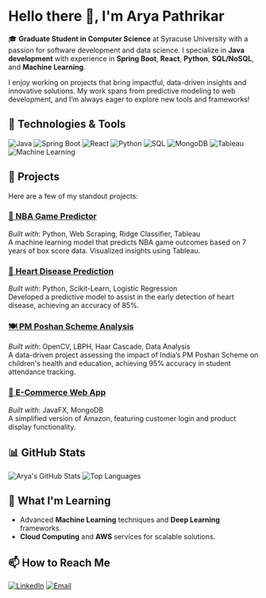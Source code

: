 # Hello there 👋, I'm Arya Pathrikar

🎓 **Graduate Student in Computer Science** at Syracuse University with a passion for software development and data science. I specialize in **Java development** with experience in **Spring Boot**, **React**, **Python**, **SQL/NoSQL**, and **Machine Learning**.

I enjoy working on projects that bring impactful, data-driven insights and innovative solutions. My work spans from predictive modeling to web development, and I’m always eager to explore new tools and frameworks!

## 🔧 Technologies & Tools
![Java](https://img.shields.io/badge/-Java-007396?style=flat&logo=java)
![Spring Boot](https://img.shields.io/badge/-Spring%20Boot-6DB33F?style=flat&logo=spring-boot)
![React](https://img.shields.io/badge/-React-61DAFB?style=flat&logo=react)
![Python](https://img.shields.io/badge/-Python-3776AB?style=flat&logo=python)
![SQL](https://img.shields.io/badge/-SQL-4479A1?style=flat&logo=mysql)
![MongoDB](https://img.shields.io/badge/-MongoDB-47A248?style=flat&logo=mongodb)
![Tableau](https://img.shields.io/badge/-Tableau-E97627?style=flat&logo=tableau)
![Machine Learning](https://img.shields.io/badge/-Machine%20Learning-FF6F00?style=flat)

## 🚀 Projects
Here are a few of my standout projects:

### [🏀 NBA Game Predictor](https://github.com/AryaPathrikar/NBA_prediction_MLProject)
*Built with*: Python, Web Scraping, Ridge Classifier, Tableau  
A machine learning model that predicts NBA game outcomes based on 7 years of box score data. Visualized insights using Tableau.

### [💉 Heart Disease Prediction](https://github.com/your-heart-disease-repo)   
*Built with*: Python, Scikit-Learn, Logistic Regression  
Developed a predictive model to assist in the early detection of heart disease, achieving an accuracy of 85%.

### [🍽️ PM Poshan Scheme Analysis](https://github.com/AryaPathrikar/AI-based-health-tracker-SIH-)
*Built with*: OpenCV, LBPH, Haar Cascade, Data Analysis  
A data-driven project assessing the impact of India’s PM Poshan Scheme on children's health and education, achieving 95% accuracy in student attendance tracking.

### [🛒 E-Commerce Web App](https://github.com/your-e-commerce-app-repo)
*Built with*: JavaFX, MongoDB  
A simplified version of Amazon, featuring customer login and product display functionality.

## 📊 GitHub Stats
![Arya's GitHub Stats](https://github-readme-stats.vercel.app/api?username=AryaPathrikar&show_icons=true&theme=radical)
![Top Languages](https://github-readme-stats.vercel.app/api/top-langs/?username=your-AryaPathrikar&layout=compact&theme=radical)

## 🌱 What I'm Learning
- Advanced **Machine Learning** techniques and **Deep Learning** frameworks.
- **Cloud Computing** and **AWS** services for scalable solutions.

## 📫 How to Reach Me
[![LinkedIn](https://img.shields.io/badge/-LinkedIn-0A66C2?style=flat&logo=linkedin&logoColor=white)](https://www.linkedin.com/in/arya-pathrikar/)
[![Email](https://img.shields.io/badge/-Email-D14836?style=flat&logo=gmail&logoColor=white)](mailto:aapathri@syr.edu)

